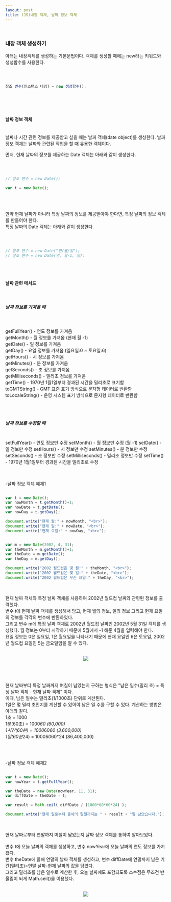 ```yaml
---
layout: post
title: (JS)내장 객체, 날짜 정보 객체
---
```

<br>

### 내장 객체 생성하기

아래는 내장객체를 생성하는 기본문법이다. 객체를 생성할 때에는 new라는 키워드와 생성함수를 사용한다.

<br>

``` javascript

참조 변수(인스턴스 네임) = new 생성함수();

```

<br>
<br>
<br>

#### 날짜 정보 객체

<br>
날짜나 시간 관련 정보를 제공받고 싶을 때는 날짜 객체(date object)를 생성한다. 날짜 정보 객체는 날짜와 관련된 작업을 할 때 유용한 객체이다.
<br>

먼저, 현재 날짜의 정보를 제공하는 Date 객체는 아래와 같이 생성한다.

<br>

``` javascript

// 참조 변수 = new Date();

var t = new Date();

```

<br>
<br>

만약 현재 날짜가 아니라 특정 날짜의 정보를 제공받아야 한다면, 특정 날짜의 정보 객체를 만들어야 한다.  
특정 날짜의 Date 객체는 아래와 같이 생성한다.

<br>

``` javascript

// 참조 변수 = new Date("연/월/일");
// 참조 변수 = new Date(연, 월-1, 일);

```

<br>
<br>

#### 날짜 관련 메서드

<br>

##### 날짜 정보를 가져올 때

<br>

getFullYear() - 연도 정보를 가져옴  
getMonth() - 월 정보를 가져옴 (현재 월 -1)  
getDate() - 일 정보를 가져옴  
getDay() - 요일 정보를 가져옴 (일요일:0 ~ 토요일:6)  
getHours() - 시 정보를 가져옴  
getMinutes() - 분 정보를 가져옴  
getSeconds() - 초 정보를 가져옴  
getMilliseconds() - 밀리초 정보를 가져옴  
getTime() - 1970년 1월1일부터 경과된 시간을 밀리초로 표기함  
toGMTString() - GMT 표준 표기 방식으로 문자형 데이터로 반환함  
toLocaleString() - 운영 시스템 표기 방식으로 문자형 데이터로 반환함  

<br>
<br>

##### 날짜 정보를 수정할 때

<br>
setFullYear() - 연도 정보만 수정   
setMonth() - 월 정보만 수정 (월 -1)    
setDate() - 일 정보만 수정   
setHours() - 시 정보만 수정   
setMinutes() - 분 정보만 수정   
setSeconds() - 초 정보만 수정   
setMilliseconds() - 밀리초 정보만 수정    
setTime() - 1970년 1월1일부터 경과된 시간을 밀리초로 수정   

<br>
<br>
<br>

-날짜 정보 객체 예제1

``` javascript

var t = new Date();
var nowMonth = t.getMonth()+1;
var nowDate = t.getDate();
var nowDay = t.getDay();

document.write("현재 월:" + nowMonth, "<br>");
document.write("현재 일:" + nowDate, "<br>");
document.write("현재 요일:" + nowDay, "<br>");


var m = new Date(2002, 4, 31);
var theMonth = m.getMonth()+1;
var theDate = m.getDate();
var theDay = m.getDay();

document.write("2002 월드컵은 몇 월:" + theMonth, "<br>");
document.write("2002 월드컵은 몇 일:" + theDate, "<br>");
document.write("2002 월드컵은 무슨 요일:" + theDay, "<br>");

```

<br>

현재 날짜 객체와 특정 날짜 객체를 사용하여 2002년 월드컵 날짜와 관련된 정보를 출력했다.  
변수 t에 현재 날짜 객체를 생성해서 담고, 현재 월의 정보, 일의 정보 그리고 현재 요일의 정보를 각각의 변수에 반환하였다.
<br>
그리고 변수 m에 특정 날짜 객체로 2002년 월드컵 날짜인 2002년 5월 31일 객체를 생성했다. 월 정보는 0부터 시작하기 때문에 5월에서 -1 해준 4월을 입력해야 한다. 
<br>
요일 정보는 0은 일요일, 1은 월요일을 나타내기 때문에 현재 요일인 6은 토요일, 2002년 월드컵 요일인 5는 금요일임을 알 수 있다.
<br>

<br>
<center><img src="https://hyeyeong1011.github.io/img/날짜정보객체1.png"></center>
<br>

<br>
<br>

현재 날짜부터 특정 날짜까지 며칠이 남았는지 구하는 형식은 "남은 일수(밀리 초) = 특정 날짜 객체 - 현재 날짜 객체" 이다.   
이때, 남은 일수는 밀리초(1/1000초) 단위로 계산된다.
<br>
1일은 몇 밀리 초인지를 계산할 수 있어야 남은 일 수를 구할 수 있다. 계산하는 방법은 아래와 같다.
<br>
1초 = 1000  
1분(60초) = 1000*60 (60,000)  
1시간(60분) = 1000*60*60 (3,600,000)  
1일(60분*24) = 1000*60*60*24 (86,400,000)  

<br>
<br>

-날짜 정보 객체 예제2

``` javascript

var t = new Date();
var nowYear = t.getFullYear();

var theDate = new Date(nowYear, 11, 31);
var diffDate = theDate - t;

var result = Math.ceil( diffDate / (1000*60*60*24) );

document.write("현재 일로부터 올해의 말일까지는 " + result + "일 남았습니다.");

```

<br>

현재 날짜로부터 연말까지 며칠이 남았는지 날짜 정보 객체를 통하여 알아보았다.  
<br>
변수 t에 오늘 날짜의 객체를 생성하고, 변수 nowYear에 오늘 날짜의 연도 정보를 가져왔다.  
변수 theDate에 올해 연말의 날짜 객체를 생성하고, 변수 diffDate에 연말까지 남은 기간(밀리초)=연말 날짜-현재 날짜의 값을 담았다.
<br>
그리고 밀리초를 남은 일수로 계산한 후, 오늘 날짜에도 포함되도록 소수점은 무조건 반올림이 되게 Math.ceil()을 이용했다.

<br>
<center><img src="https://hyeyeong1011.github.io/img/날짜정보객체2.png"></center>
<br>

<br>
